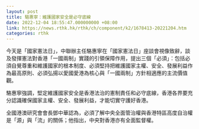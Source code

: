 ```yaml
---
layout: post
title: 駱惠寧：維護國家安全是必守底線
date: 2022-12-04 18:55:47.000000000 +08:00
link: https://news.rthk.hk/rthk/ch/component/k2/1678413-20221204.htm
categories: rthk
---
```


今天是「國家憲法日」，中聯辦主任駱惠寧在「國家憲法日」座談會視像致辭，談及發揮憲法對香港「一國兩制」實踐的引領保障作用，提出三個「必須」：包括必須自覺尊重和維護國家的根本制度、必須堅持把維護國家主權、安全、發展利益作為最高原則、必須弘揚以愛國愛港為核心與「一國兩制」方針相適應的主流價值觀。

駱惠寧強調，堅定維護國家安全是香港法治的憲制責任和必守底線，香港各界要充分認識確保國家主權、安全、發展利益，才能切實守護好香港。

全國港澳研究會會長鄧中華認為，必須了解中央全面管治權與香港特區高度自治權是「源」與「流」的關係；他指出，中央對香港亦有全面監督權。
